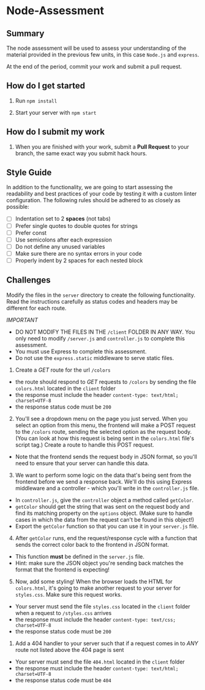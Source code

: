 # Node-Assessment

## Summary
The node assessment will be used to assess your understanding of the material provided
in the previous few units, in this case `Node.js` and `express`.

At the end of the period, commit your work and submit a pull request.

## How do I get started

1. Run `npm install`

1. Start your server with `npm start`

## How do I submit my work

1. When you are finished with your work, submit a **Pull Request** to your branch, the same exact way you submit hack hours.

## Style Guide
In addition to the functionality, we are going to start assessing the
readability and best practices of your code by testing it with a custom
linter configuration. The following rules should be adhered to as closely
as possible:

- [ ] Indentation set to 2 **spaces** (not tabs)
- [ ] Prefer single quotes to double quotes for strings
- [ ] Prefer const
- [ ] Use semicolons after each expression
- [ ] Do not define any unused variables
- [ ] Make sure there are no syntax errors in your code
- [ ] Properly indent by 2 spaces for each nested block

## Challenges

Modify the files in the `server` directory to create the following functionality. Read the instructions carefully as status codes and headers may be different for each route.

*IMPORTANT*
  - DO NOT MODIFY THE FILES IN THE `/client` FOLDER IN ANY WAY. You only need to modify `/server.js` and `controller.js` to complete this assessment.
  - You must use Express to complete this assessment.
  - Do not use the `express.static` middleware to serve static files.


1. Create a *GET* route for the url `/colors`
  - the route should respond to *GET* requests to `/colors` by sending the file `colors.html` located in the `client` folder
  - the response must include the header `content-type: text/html; charset=UTF-8`
  - the response status code must be `200`
2. You'll see a dropdown menu on the page you just served. When you select an option from this menu, the frontend will make a POST request to the `/colors` route, sending the selected option as the request body. (You can look at how this request is being sent in the `colors.html` file's script tag.) Create a route to handle this POST request.
  - Note that the frontend sends the request body in JSON format, so you'll need to ensure that your server can handle this data.
3. We want to perform some logic on the data that's being sent from the frontend before we send a response back. We'll do this using Express middleware and a controller - which you'll write in the `controller.js` file.
  - In `controller.js`, give the `controller` object a method called `getColor`. 
  - `getColor` should get the string that was sent on the request body and find its matching property on the `options` object. (Make sure to handle cases in which the data from the request can't be found in this object!)
  - Export the `getColor` function so that you can use it in your `server.js` file.
4. After `getColor` runs, end the request/response cycle with a function that sends the correct color back to the frontend in JSON format.
  - This function **must** be defined in the `server.js` file.
  - Hint: make sure the JSON object you're sending back matches the format that the frontend is expecting!
5. Now, add some styling! When the browser loads the HTML for `colors.html`, it's going to make another request to your server for `styles.css`. Make sure this request works.
  - Your server must send the file `styles.css` located in the `client` folder when a request to `/styles.css` arrives
  - the response must include the header `content-type: text/css; charset=UTF-8`
  - the response status code must be `200`
1. Add a 404 handler to your server such that if a request comes in to *ANY* route not listed above the 404 page is sent
  - Your server must send the file `404.html` located in the `client` folder
  - the response must include the header `content-type: text/html; charset=UTF-8`
  - the response status code must be `404`
